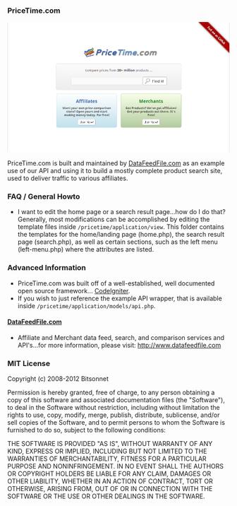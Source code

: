 ### PriceTime.com

<a href="http://pricetime.com" target="_blank"><img src="https://github.com/DataFeedFile-com/PriceTime.com/raw/master/pricetime-ss.png"></a>

PriceTime.com is built and maintained by <a href="http://datafeedfile.com" target="_blank">DataFeedFile.com</a> as an example use of our API and using it to build a mostly complete product search site, used to deliver traffic to various affiliates.

### FAQ / General Howto

- I want to edit the home page or a search result page...how do I do that?
Generally, most modifications can be accomplished by editing the template files inside `/pricetime/application/view`. This folder contains the templates for the home/landing page (home.php), the search result page (search.php), as well as certain sections, such as the left menu (left-menu.php) where the attributes are listed.

### Advanced Information

- PriceTime.com was built off of a well-established, well documented open source framework... <a href="http://codeigniter.com/">CodeIgniter</a>.
- If you wish to just reference the example API wrapper, that is available inside `/pricetime/application/models/api.php`.

#### <a href="http://datafeedfile.com" target="_blank">DataFeedFile.com</a>

- Affiliate and Merchant data feed, search, and comparison services and API's...for more information, please visit: <a href="http://www.datafeedfile.com">http://www.datafeedfile.com</a>

### MIT License

Copyright (c) 2008-2012 Bitsonnet

Permission is hereby granted, free of charge, to any person obtaining a copy
of this software and associated documentation files (the "Software"), to deal
in the Software without restriction, including without limitation the rights
to use, copy, modify, merge, publish, distribute, sublicense, and/or sell
copies of the Software, and to permit persons to whom the Software is
furnished to do so, subject to the following conditions:

THE SOFTWARE IS PROVIDED "AS IS", WITHOUT WARRANTY OF ANY KIND, EXPRESS OR
IMPLIED, INCLUDING BUT NOT LIMITED TO THE WARRANTIES OF MERCHANTABILITY,
FITNESS FOR A PARTICULAR PURPOSE AND NONINFRINGEMENT. IN NO EVENT SHALL THE
AUTHORS OR COPYRIGHT HOLDERS BE LIABLE FOR ANY CLAIM, DAMAGES OR OTHER
LIABILITY, WHETHER IN AN ACTION OF CONTRACT, TORT OR OTHERWISE, ARISING FROM,
OUT OF OR IN CONNECTION WITH THE SOFTWARE OR THE USE OR OTHER DEALINGS IN THE
SOFTWARE.